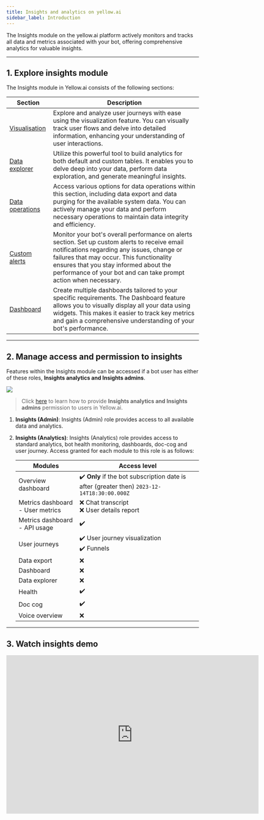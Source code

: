 ```yaml
---
title: Insights and analytics on yellow.ai
sidebar_label: Introduction 
---
```


The Insights module on the yellow.ai platform actively monitors and tracks all data and metrics associated with your bot, offering comprehensive analytics for valuable insights.

---------


## 1. Explore insights module

The Insights module in Yellow.ai consists of the following sections: 

| Section | Description |
| -------- | -------- |
| [Visualisation](https://docs.yellow.ai/docs/platform_concepts/growth/visualisation/visualization) | Explore and analyze user journeys with ease using the visualization feature. You can visually track user flows and delve into detailed information, enhancing your understanding of user interactions. |
| [Data explorer](https://docs.yellow.ai/docs/platform_concepts/growth/dataexplorer/intro) | Utilize this powerful tool to build analytics for both default and custom tables. It enables you to delve deep into your data, perform data exploration, and generate meaningful insights. |
| [Data operations](https://docs.yellow.ai/docs/platform_concepts/growth/dataops) | Access various options for data operations within this section, including data export and data purging for the available system data. You can actively manage your data and perform necessary operations to maintain data integrity and efficiency. |
| [Custom alerts](https://docs.yellow.ai/docs/platform_concepts/growth/customalerts) | Monitor your bot's overall performance on alerts section. Set up custom alerts to receive email notifications regarding any issues, change or failures that may occur. This functionality ensures that you stay informed about the performance of your bot and can take prompt action when necessary. |
| [Dashboard](https://docs.yellow.ai/docs/platform_concepts/growth/Dashboards/dashboardintro) | Create multiple dashboards tailored to your specific requirements. The Dashboard feature allows you to visually display all your data using widgets. This makes it easier to track key metrics and gain a comprehensive understanding of your bot's performance. |

<!-- | [Overview](https://docs.yellow.ai/docs/platform_concepts/growth/overview) | This section provides an elaborate overview of the bot's functionality, highlighting nine common metrics such as user traffic, bot activity, and feedback. <br/> For insights specifically related to voice bots, you can refer to the [Voice overview](https://docs.yellow.ai/docs/platform_concepts/growth/voiceoverview) page.|
| [Metrics](https://docs.yellow.ai/docs/platform_concepts/growth/metrics) | In this section, you can access a comprehensive range of metrics pertaining to bot users and API usage for your bot. It enables you to gain valuable insights into user behavior and interaction patterns.| 
| [Doc cog](https://docs.yellow.ai/docs/platform_concepts/growth/doccog) | The Doc cog feature generates insights based on the documents uploaded within the [Automation](https://docs.yellow.ai/docs/platform_concepts/studio/overview) section. This functionality empowers you to extract valuable information and gain valuable insights from the content of your documents. |-->

----------

## 2. Manage access and permission to insights 


Features within the Insights module can be accessed if a bot user has either of these roles, **Insights analytics and Insights admins**. 

![](https://imgur.com/DyJzmIi.png)

> Click [here](https://docs.yellow.ai/docs/platform_concepts/Getting%20Started/add-bot-collaborators#1-share-bot-access) to learn how to provide **Insights analytics and Insights admins** permission to users in Yellow.ai. 


1. **Insights (Admin)**: Insights (Admin) role provides access to all available data and analytics.
2. **Insights (Analytics)**: Insights (Analytics) role provides access to standard analytics, bot health monitoring, dashboards, doc-cog and user journey. Access granted for each module to this role is as follows:

    | Modules | Access level| 
    | -------- | -------- | 
    |Overview dashboard |  :heavy_check_mark: **Only** if the bot subscription date is after (greater then) `2023-12-14T18:30:00.000Z` |
    | Metrics dashboard - User metrics  | :x: Chat transcript <br/> :x: User details report|
    | Metrics dashboard - API usage | :heavy_check_mark:|
    | User journeys | :heavy_check_mark: User journey visualization <br/> :heavy_check_mark: Funnels|
    | Data export | :x: |
    | Dashboard | :x: |
    | Data explorer | :x: |
    | Health | :heavy_check_mark: |
    | Doc cog  | :heavy_check_mark: |
    | Voice overview  | :x: |



--------

## 3. Watch insights demo 

<iframe width="660" height="415" src="https://www.youtube.com/embed/yAkP3imNl7Q" title="YouTube video player" frameborder="0" allow="accelerometer; autoplay; clipboard-write; encrypted-media; gyroscope; picture-in-picture; web-share" allowfullscreen></iframe>